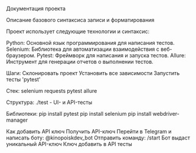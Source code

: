 Документация проекта

Описание базового синтаксиса записи и форматирования

Проект использует следующие технологии и синтаксис:

Python: Основной язык программирования для написания тестов.
Selenium: Библиотека для автоматизации взаимодействия с веб-браузером.
Pytest: Фреймворк для написания и запуска тестов.
Allure: Инструмент для генерации отчетов о выполнении тестов.

Шаги:
Склонировать проект
Установить все зависимости
Запустить тесты 'pytest'

Стек:
selenium
requests
pytest
allure

Структура:
./test - UI- и API-тесты

Библиотеки:
pip install pytest
pip install selenium
pip install webdriver-manager

Как добавить API ключ
Получить API-ключ
Перейти в Telegram и написать боту: @kinopoiskdev_bot
Отправить команду: /start
Бот выдаст уникальный API-ключ
Ключ добавить в API тесты